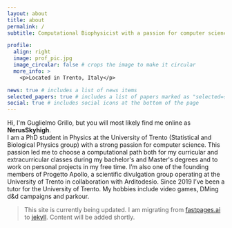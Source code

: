 ```yaml
---
layout: about
title: about
permalink: /
subtitle: Computational Biophysicist with a passion for computer science and storytelling.

profile:
  align: right
  image: prof_pic.jpg
  image_circular: false # crops the image to make it circular
  more_info: >
    <p>Located in Trento, Italy</p>

news: true # includes a list of news items
selected_papers: true # includes a list of papers marked as "selected={true}"
social: true # includes social icons at the bottom of the page
---
```

Hi, I'm Guglielmo Grillo, but you will most likely find me online as **NerusSkyhigh**.  
I am a PhD student in Physics at the University of Trento (Statistical and Biological Physics group) with a strong passion for computer science. This passion led me to choose a computational path both for my curricular and extracurricular classes during my bachelor's and Master's degrees and to work on personal projects in my free time. I’m also one of the founding members of Progetto Apollo, a scientific divulgation group operating at the University of Trento in collaboration with Arditodesìo. Since 2019 I’ve been a tutor for the University of Trento. My hobbies include video games, DMing d&d campaigns and parkour.


> This site is currently being updated. I am migrating from [fastpages.ai](https://fastpages.fast.ai/) to [jekyll](https://jekyllrb.com/). Content will be added shortly.


<!--
Write your biography here. Tell the world about yourself. Link to your favorite [subreddit](http://reddit.com). You can put a picture in, too. The code is already in, just name your picture `prof_pic.jpg` and put it in the `img/` folder.

Put your address / P.O. box / other info right below your picture. You can also disable any of these elements by editing `profile` property of the YAML header of your `_pages/about.md`. Edit `_bibliography/papers.bib` and Jekyll will render your [publications page](/al-folio/publications/) automatically.

Link to your social media connections, too. This theme is set up to use [Font Awesome icons](https://fontawesome.com/) and [Academicons](https://jpswalsh.github.io/academicons/), like the ones below. Add your Facebook, Twitter, LinkedIn, Google Scholar, or just disable all of them.
-->
